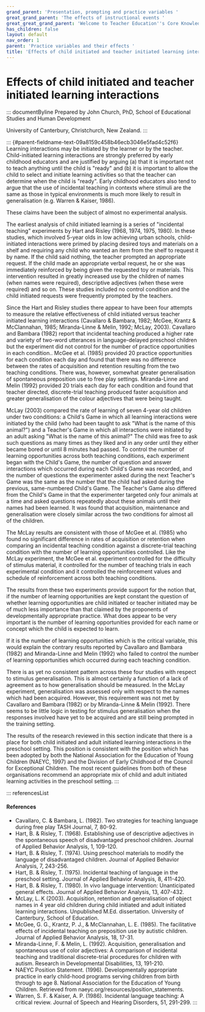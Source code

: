 ```yaml
---
grand_parent: 'Presentation, prompting and practice variables '
great_grand_parent: 'The effects of instructional events '
great_great_grand_parent: 'Welcome to Teacher Education''s Core Knowledge and Skills.'
has_children: false
layout: default
nav_order: 1
parent: 'Practice variables and their effects '
title: 'Effects of child initiated and teacher initiated learning interactions '
---
```

# Effects of child initiated and teacher initiated learning interactions 


::: documentByline
Prepared by John Church, PhD, School of Educational Studies and Human
Development

University of Canterbury, Christchurch, New Zealand.
:::

::: {#parent-fieldname-text-09a8159c458b46ecb3046e5fad4c52f6}
Learning interactions may be initiated by the learner or by the teacher.
Child-initiated learning interactions are strongly preferred by early
childhood educators and are justified by arguing (a) that it is
important not to teach anything until the child is "ready" and (b) it is
important to allow the child to select and initiate learning activities
so that the teacher can determine when the child is "ready". Early
childhood educators also tend to argue that the use of incidental
teaching in contexts where stimuli are the same as those in typical
environments is much more likely to result in generalisation (e.g.
Warren & Kaiser, 1986).

These claims have been the subject of almost no experimental analysis.

The earliest analysis of child initiated learning is a series of
"incidental teaching" experiments by Hart and Risley (1968, 1974, 1975,
1980). In these studies, which involved 5-year olds in low achieving
urban schools, child-initiated interactions were primed by placing
desired toys and materials on a shelf and requiring any child who wanted
an item from the shelf to request it by name. If the child said nothing,
the teacher prompted an appropriate request. If the child made an
appropriate verbal request, he or she was immediately reinforced by
being given the requested toy or materials. This intervention resulted
in greatly increased use by the children of names (when names were
required), descriptive adjectives (when these were required) and so on.
These studies included no control condition and the child initiated
requests were frequently prompted by the teachers.

Since the Hart and Risley studies there appear to have been four
attempts to measure the relative effectiveness of child initiated versus
teacher initiated learning interactions (Cavallaro & Bambara, 1982;
McGee, Krantz & McClannahan, 1985; Miranda-Linne & Melin, 1992; McLay,
2003). Cavallaro and Bambara (1982) report that incidental teaching
produced a higher rate and variety of two-word utterances in
language-delayed preschool children but the experiment did not control
for the number of practice opportunities in each condition.. McGee et
al. (1985) provided 20 practice opportunities for each condition each
day and found that there was no difference between the rates of
acquisition and retention resulting from the two teaching conditions.
There was, however, somewhat greater generalisation of spontaneous
preposition use to free play settings. Miranda-Linne and Melin (1992)
provided 20 trials each day for each condition and found that teacher
directed, discrete-trial teaching produced faster acquisition and
greater generalisation of the colour adjectives that were being taught.

McLay (2003) compared the rate of learning of seven 4-year old children
under two conditions: a Child's Game in which all learning interactions
were initiated by the child (who had been taught to ask "What is the
name of this animal?") and a Teacher's Game in which all interactions
were initiated by an adult asking "What is the name of this animal?" The
child was free to ask such questions as many times as they liked and in
any order until they either became bored or until 8 minutes had passed.
To control the number of learning opportunities across both teaching
conditions, each experiment began with the Child's Game, the number of
question and answer interactions which occurred during each Child's Game
was recorded, and the number of questions the experimenter asked during
the next Teacher's Game was the same as the number that the child had
asked during the previous, same-numbered Child's Game. The Teacher's
Game also differed from the Child's Game in that the experimenter
targeted only four animals at a time and asked questions repeatedly
about these animals until their names had been learned. It was found
that acquisition, maintenance and generalisation were closely similar
across the two conditions for almost all of the children.

The McLay results are consistent with those of McGee et al. (1985) who
found no significant difference in rates of acquisition or retention
when comparing an incidental teaching condition against a discrete-trial
teaching condition with the number of learning opportunities controlled.
Like the McLay experiment, the McGee et al. experiment controlled for
the difficulty of stimulus material, it controlled for the number of
teaching trials in each experimental condition and it controlled the
reinforcement values and schedule of reinforcement across both teaching
conditions.

The results from these two experiments provide support for the notion
that, if the number of learning opportunities are kept constant the
question of whether learning opportunities are child initiated or
teacher initiated may be of much less importance than that claimed by
the proponents of developmentally appropriate practice. What does appear
to be very important is the number of learning opportunities provided
for each name or concept which the child is expected to learn.

If it is the number of learning opportunities which is the critical
variable, this would explain the contrary results reported by Cavallaro
and Bambara (1982) and Miranda-Linne and Melin (1992) who failed to
control the number of learning opportunities which occurred during each
teaching condition.

There is as yet no consistent pattern across these four studies with
respect to stimulus generalisation. This is almost certainly a function
of a lack of agreement as to how generalisation should be measured. In
the McLay experiment, generalisation was assessed only with respect to
the names which had been acquired. However, this requirement was not met
by Cavallaro and Bambara (1982) or by Miranda-Linne & Melin (1992).
There seems to be little logic in testing for stimulus generalisation
when the responses involved have yet to be acquired and are still being
prompted in the training setting.

The results of the research reviewed in this section indicate that there
is a place for both child initiated and adult initiated learning
interactions in the preschool setting. This position is consistent with
the position which has been adopted by both the National Association for
the Education of Young Children (NAEYC, 1997) and the Division of Early
Childhood of the Council for Exceptional Children. The most recent
guidelines from both of these organisations recommend an appropriate mix
of child and adult initiated learning activities in the preschool
setting.
:::

::: referencesList
#### References

-   Cavallaro, C. & Bambara, L. (1982). Two strategies for teaching
    language during free play TASH Journal, 7, 80-92.
-   Hart, B. & Risley, T. (1968). Establishing use of descriptive
    adjectives in the spontaneous speech of disadvantaged preschool
    children. Journal of Applied Behavior Analysis, 1, 109-120.
-   Hart, B. & Risley, T. (1974). Using preschool materials to modify
    the language of disadvantaged children. Journal of Applied Behavior
    Analysis, 7, 243-256.
-   Hart, B. & Risley, T. (1975). Incidental teaching of language in the
    preschool setting. Journal of Applied Behavior Analysis, 8, 411-420.
-   Hart, B. & Risley, T. (1980). In vivo language intervention:
    Unanticipated general effects. Journal of Applied Behavior Analysis,
    13, 407-432.
-   McLay, L. K (2003). Acquisition, retention and generalisation of
    object names in 4 year old children during child initiated and adult
    initiated learning interactions. Unpublished M.Ed. dissertation.
    University of Canterbury, School of Education.
-   McGee, G. G., Krantz, P. J., & McClannahan, L. E. (1985). The
    facilitative effects of incidental teaching on preposition use by
    autistic children. Journal of Applied Behavior Analysis, 18, 17-31.
-   Miranda-Linne, F. & Melin, L. (1992). Acquisition, generalisation
    and spontaneous use of color adjectives: A comparison of incidental
    teaching and traditional discrete-trial procedures for children with
    autism. Research in Developmental Disabilities, 13, 191-210.
-   NAEYC Position Statement. (1996). Developmentally appropriate
    practice in early child-hood programs serving children from birth
    through to age 8. National Association for the Education of Young
    Children. Retrieved from naeyc.org/resources/position_statements.
-   Warren, S. F. & Kaiser, A. P. (1986). Incidental language teaching:
    A critical review. Journal of Speech and Hearing Disorders, 51,
    291-299.
:::
